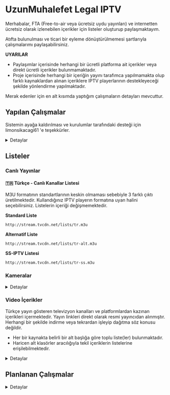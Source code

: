 # UzunMuhalefet Legal IPTV

Merhabalar,
FTA (Free-to-air veya ücretsiz uydu yayınları) ve internetten ücretsiz olarak izlenebilen içerikler için listeler oluşturup paylaşmaktayım. 

Atıfta bulunulması ve ticari bir eyleme dönüştürülmemesi şartlarıyla çalışmalarımı paylaşabilirsiniz.

**UYARILAR**
 - Paylaşımlar içerisinde herhangi bir ücretli platforma ait içerikler veya direkt ücretli içerikler bulunmamaktadır.
 - Proje içerisinde herhangi bir içeriğin yayını tarafımca yapılmamakta olup farklı kaynaklardan alınan içeriklere IPTV playerlarının destekleyeceği şekilde yönlendirme yapılmaktadır.

Merak edenler için en alt kısımda yaptığım çalışmaların detayları mevcuttur.

## Yapılan Çalışmalar

Sistemin ayağa kaldırılması ve kurulumlar tarafındaki desteği için limonsikacagi61 'e teşekkürler.
<details>
  <summary>Detaylar</summary>

### Canlı Kanalların Yönetimi

 - Ön-tanımsız (Headless) bir CMS (İYS) çözümü olan [Directus](https://directus.io/) sistemi ayağa kaldırılmıştır. 
 - Directus üzerinde gereken veri tipleri (Kanal, Yayın, Kategori vb.) oluşturulup. 450+ kanal için logo, yayın, kaynak vb. bilgiler girilmiştir. ![enter image description here](https://i.imgur.com/a2E1HAQ.png)
- Python ile geliştirilen sistem günlük olarak verileri [CMS API](https://docs.directus.io/reference/introduction.html) üzerinden çekip, yayınları denetleyip en yüksek öncelikli linke yönlendirme yapmaktadır.
- Yayınların denetiminde basit istek atılıp cevap kontrol edilmektedir. FFmpeg çözümleri denenmiş fakat işlem süresini çok arttırması sebebiyle basit istek şekline geri döndürülmüştür.

### YT, DM, Twitch Yayınlarının Sabit Linkleri
- Python [Streamlink](https://streamlink.github.io/) kütüphanesi kullanılarak Youtube, Dailymotion ve Twitch üzerinden yayın yapan kanallar için sabit link oluşturan bir sistem geliştirilmiştir.
- Sistem kendisine tanımlanan konfigürasyon dosyaları üzerinden [Github Actions](https://github.com/features/actions) kullanarak 2 saat aralıklar ile yayınları Multivariant (Master) ve Best (En Yüksek Kalite) listeleri güncellemektedir.

```
https://github.com/UzunMuhalefet/yayinlar
```

### YT, DM, Twitch Yayınlarının Dinamik Linkleri
- [Query Streamlink](https://github.com/BellezaEmporium/query-streamlink/tree/flask) reposu [Render](https://render.com/) platformu üzerinde ücretsiz hesap ile aktif edilmiştir.
- Streamlink desteği olan sitelere ait yayının bulunduğu linkler *url* sorgu parametresi ile geçilerek sonuç alınabilir. 
- NOT: IP adresi bazlı link koruması bulunan sitelerde çalışmaz. Youtube, Dailymotion, Twitch siteleri için çalışmaktadır fakat ülke bazlı kısıtlama bulunan içeriklerde çalışmayabilir.

```
https://tvcdn.onrender.com/iptv-query?url={ICERIK_ADRESI}&.m3u8
```

### Ticket (Secure Token) İçeren Sistemler
- Stabil clean (saf) linki bulunmayan platform ve yayınları listelere ekleyebilmek için PHP ve Regex kullanılarak son kullanıcı için link elde eden basit scriptler geliştirilmiş ve [serv00](https://www.serv00.com/) platformu üzerinde ücretsiz hesap ile çalıştırılmaktadır.

<details>
  <summary>Detaylar</summary>

#### Click2Stream (click2stream.com)
Pattern:
```
https://uzunmuhalefet.serv00.net/angelcam.php?id={SUBDOMAIN}&.m3u8
```

Örnek Yayın:
`https://abana-belediyesi.click2stream.com/`

Yayın URL:
`https://uzunmuhalefet.serv00.net/angelcam.php?id=abana-belediyesi&.m3u8`

#### IPCamLive (ipcamlive.com)
Pattern:
```
https://uzunmuhalefet.serv00.net/ipcamlive.php?id={ALIAS/ID}&.m3u8
```

Örnek Yayın:
`https://ipcamlive.com/player/player.php?alias=655b2fd67214e`

Yayın URL:
`https://uzunmuhalefet.serv00.net/ipcamlive.php?id=655b2fd67214e&.m3u8`

#### RTSP Me (rtsp.me)
Pattern:
```
https://uzunmuhalefet.serv00.net/rtspme.php?id={ID}&.m3u8
```

Örnek Yayın:
`https://rtsp.me/embed/QRHD7Y2Q/`

Yayın URL:
`https://uzunmuhalefet.serv00.net/rtspme.php?id=QRHD7Y2Q&.m3u8`

#### Bursa Büyükşehir Belediyesi
Pattern:
```
https://uzunmuhalefet.serv00.net/bursa.php?id={ID}&.m3u8
```

Örnek Yayın:
`https://www.bursabuyuksehir.tv/canli-yunus-emre-kavsagi-yeni-23542.html`

Yayın URL:
`https://uzunmuhalefet.serv00.net/bursa.php?id=23542&.m3u8`

#### Kocaeli Büyükşehir Belediyesi
Pattern:
```
https://uzunmuhalefet.serv00.net/kocaeli.php?id={ID}&.m3u8
```

Örnek Yayın:
`https://kocaeliyiseyret.com/Kamera/Index/cumhuriyet-bulvari2/2035`

Yayın URL:
`https://uzunmuhalefet.serv00.net/kocaeli.php?id=2035&.m3u8`

</details>

### EPG (Elektronik Program Rehberi)
IPTV Org ekibinin geliştirdiği [EPG](https://github.com/iptv-org/epg) yazılımı kurulup devreye alınmıştır.
Destekleyen playerlarda aşağıdaki URL eklenip kullanılabilir.

```
http://epg.tvcdn.net/guide/tr-guide.xml
```

</details>

## Listeler

### Canlı Yayınlar

#### 🇹🇷 Türkçe - Canlı Kanallar Listesi
M3U formatının standartlarının keskin olmaması sebebiyle 3 farklı çıktı üretilmektedir. Kullandığınız IPTV playerın formatına uyan halini seçebilirsiniz. Listelerin içeriği değişmemektedir.

**Standard Liste**
```
http://stream.tvcdn.net/lists/tr.m3u
```

**Alternatif Liste**
```
http://stream.tvcdn.net/lists/tr-alt.m3u
```

**SS-IPTV Listesi**
```
http://stream.tvcdn.net/lists/tr-ss.m3u
```

### Kameralar
<details>
  <summary>Detaylar</summary>

#### 🇹🇷 Türkiye - Canlı Kameralar Listesi

Türkiye ve KKTC'de bulunan aktif canlı yayın yapan kameraları içerir.

**Liste URL**
```
http://stream.tvcdn.net/lists/tr-cam.m3u
```

#### 🌎 Dünya - Havaalanları Kameraları Listesi
Dünya genelinden canlı yayın yapan havaalanlarına ait kameraları içerir.
Kameralar ülke bazlı gruplanmıştır, eğer var ise IATA kodları belirtilmiştir.
Kaynak: https://airportwebcams.net/

**Liste URL**
```
https://github.com/UzunMuhalefet/Legal-IPTV/raw/main/lists/cameras/categories/airports.m3u
```


#### 🇺🇸 Amerika - Trafik Kameraları
Amerika'da yer alan trafik kameralarını içermektedir.

| Eyalet | Liste URL |
|--|--|
| California | <code>https://github.com/UzunMuhalefet/Legal-IPTV/raw/main/lists/cameras/countries/us/traffic/ca.m3u</code>|
| Nevada | <code>https://github.com/UzunMuhalefet/Legal-IPTV/raw/main/lists/cameras/countries/us/traffic/nv.m3u </code>|
| New York | <code>https://github.com/UzunMuhalefet/Legal-IPTV/raw/main/lists/cameras/countries/us/traffic/ny.m3u </code> |


</details>

### Video İçerikler

Türkçe yayın gösteren televizyon kanalları ve platformlardan kazınan içerikleri içermektedir. Yayın linkleri direkt olarak resmi yayıncıdan alınmıştır. Herhangi bir şekilde indirme veya tekrardan işleyip dağıtma söz konusu değildir.

- Her bir kaynakta belirli bir alt başlığa göre toplu liste(ler) bulunmaktadır.
- Haricen alt klasörler aracılığıyla tekil içeriklerin listelerine erişilebilmektedir.

<details>
<summary> Detaylar </summary>

| İçerik | Liste URL |
|--|--|
| Kanal D - Dizi Arşivi | <code>https://github.com/UzunMuhalefet/Legal-IPTV/raw/main/lists/video/sources/www-kanald-com-tr/arsiv-diziler.m3u</code>|
| Kanal D - Program Arşivi | <code>https://github.com/UzunMuhalefet/Legal-IPTV/raw/main/lists/video/sources/www-kanald-com-tr/arsiv-programlar.m3u</code>|
| Show TV - Dizi Arşivi | <code>https://github.com/UzunMuhalefet/Legal-IPTV/raw/main/lists/video/sources/www-showtv-com-tr/arsiv-diziler.m3u</code>|
| Show TV - Program Arşivi | <code>https://github.com/UzunMuhalefet/Legal-IPTV/raw/main/lists/video/sources/www-showtv-com-tr/arsiv-programlar.m3u</code>|
| TV8 | <code>https://github.com/UzunMuhalefet/Legal-IPTV/raw/main/lists/video/sources/www-tv8-com-tr/all.m3u</code>|
| teve2 - Diziler | <code>https://github.com/UzunMuhalefet/Legal-IPTV/raw/main/lists/video/sources/www-teve2-com-tr/diziler.m3u</code>|
| teve2 - Programlar | <code>https://github.com/UzunMuhalefet/Legal-IPTV/raw/main/lists/video/sources/www-teve2-com-tr/programlar.m3u</code>|
| DMAX | <code>https://github.com/UzunMuhalefet/Legal-IPTV/raw/main/lists/video/sources/www-dmax-com-tr/all.m3u</code>|
| TLC | <code>https://github.com/UzunMuhalefet/Legal-IPTV/raw/main/lists/video/sources/www-tlctv-com-tr/all.m3u</code>|
| TV 360 - Arşiv | <code>https://github.com/UzunMuhalefet/Legal-IPTV/raw/main/lists/video/sources/www-tv360-com-tr/arsiv.m3u</code>|
| TV 360 - Programlar | <code>https://github.com/UzunMuhalefet/Legal-IPTV/raw/main/lists/video/sources/www-tv360-com-tr/programlar.m3u</code>|
| TV 4 | <code>https://github.com/UzunMuhalefet/Legal-IPTV/raw/main/lists/video/sources/www-tv4-com-tr/all.m3u</code>|
| CNN Türk - Belgeseller | <code>https://github.com/UzunMuhalefet/Legal-IPTV/raw/main/lists/video/sources/www-cnnturk-com/belgeseller.m3u</code>|
| TRT Çocuk | <code>https://github.com/UzunMuhalefet/Legal-IPTV/raw/main/lists/video/sources/www-trtcocuk-net-tr/all.m3u </code>
| Cartoon Network | <code>https://github.com/UzunMuhalefet/Legal-IPTV/raw/main/lists/video/sources/www-cartoonnetwork-com-tr/videolar.m3u</code>|

</details>


## Planlanan Çalışmalar
<details>
  <summary>Detaylar</summary>

### 🇹🇷 Türkçe - TV İçerikleri 
Türkiye'de faaliyet gösteren TV kanallarına ait içeriklerin kanalların sitelerindeki yayın adresleri (mp4 ve m3u8 uzantılı) kullanılarak servis edilmesi.
Python ile BeautifulSoup ve Regex kullanılarak içerikler çıkarılmaktadır.

**Planlanan Siteler**
| Kanal Adı | Site URL |
|--|--|
| TRT 1 - Arşiv | https://www.trt1.com.tr/tv/arsiv  |
| Star TV - Diziler | https://www.startv.com.tr/dizi  |
| Star TV - Programlar | https://www.startv.com.tr/program  |
| Now TV - Dizi Arşivi | https://www.nowtv.com.tr/dizi-arsivi  |
| Now TV - Program Arşivi | https://www.nowtv.com.tr/program-arsivi  |


### 🌎 Dünya Kameraları

Belirli konseptlere, ülke, bölge ve platform (websitesi) özelinde listeler çıkartmayı planlıyorum. Talep ettiğiniz bir konsept var ise belirtebilirsiniz.

**Planlanan Playlistler**
1. Amerika Trafik Kameraları
  

</details>
